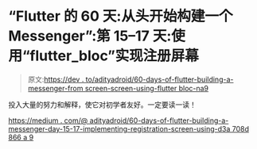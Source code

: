 # “Flutter 的 60 天:从头开始构建一个 Messenger”:第 15–17 天:使用“flutter_bloc”实现注册屏幕

> 原文:[https://dev . to/adityadroid/60-days-of-flutter-building-a-messenger-from screen-screen-using-flutter bloc-na9](https://dev.to/adityadroid/60-days-of-flutter-building-a-messenger-from-scratch-day-15-17-implementing-registration-screen-using-flutterbloc-na9)

投入大量的努力和解释，使它对初学者友好。一定要读一读！

[https://medium . com/@ adityadroid/60-days-of-flutter-building-a-messenger-day-15-17-implementing-registration-screen-using-d3a 708d 866 a 9](https://medium.com/@adityadroid/60-days-of-flutter-building-a-messenger-day-15-17-implementing-registration-screen-using-d3a708d866a9)